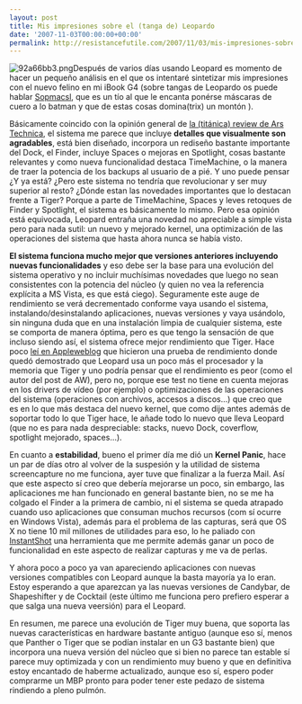 ```yaml
---
layout: post
title: Mis impresiones sobre el (tanga de) Leopardo
date: '2007-11-03T00:00:00+00:00'
permalink: http://resistancefutile.com/2007/11/03/mis-impresiones-sobre-el-tanga-de-leopardo/
---
```

<img src='http://resistancefutile.com/wp-content/92a66bb3.png' alt='92a66bb3.png' class="derecha" />Después de varios días usando Leopard es momento de hacer un pequeño análisis en el que os intentaré sintetizar mis impresiones con el nuevo felino en mi iBook G4 (sobre tangas de Leopardo os puede hablar <a href="http://Sopmacsl.com">Sopmacsl</a>, que es un tío al que le encanta ponérse máscaras de cuero a lo batman y que de estas cosas domina(trix) un montón ).

Básicamente coincido con la opinión general de <a href="http://arstechnica.com/reviews/os/mac-os-x-10-5.ars">la (titánica) review de Ars Technica</a>, el sistema me parece que incluye <strong>detalles que visualmente son agradables</strong>, está bien diseñado, incorpora un rediseño bastante importante del Dock, el Finder, incluye Spaces o mejoras en Spotlight, cosas bastante relevantes y como nueva funcionalidad destaca TimeMachine, o la manera de traer la potencia de los backups al usuario de a pié. Y uno puede pensar ¿Y ya está? ¿Pero este sistema no tendría que revolucionar y ser muy superior al resto? ¿Dónde estan las novedades importantes que lo destacan frente a Tiger? Porque a parte de TimeMachine, Spaces y leves retoques de Finder y Spotlight, el sistema es básicamente lo mismo. Pero esa opinión está equivocada, Leopard entraña una novedad no apreciable a simple vista pero para nada sutil: un nuevo y mejorado kernel, una optimización de las operaciones del sistema que hasta ahora nunca se había visto.

<strong>El sistema funciona mucho mejor que versiones anteriores incluyendo nuevas funcionalidades</strong> y eso debe ser la base para una evolución del sistema operativo y no incluir muchísimas novedades que luego no sean consistentes con la potencia del núcleo (y quien no vea la referencia explícita a MS Vista, es que está ciego). Seguramente este auge de rendimiento se verá decrementado conforme vaya usando el sistema, instalando/desinstalando aplicaciones, nuevas versiones y vaya usándolo, sin ninguna duda que en una instalación limpia de cualquier sistema, este se comporta de manera óptima, pero es que tengo la sensación de que incluso siendo así, el sistema ofrece mejor rendimiento que Tiger. Hace poco <a href="http://es.appleweblog.com/2007/10/31/leopard-necesita-los-64bits-para-batir-a-tiger/">leí en Appleweblog</a> que hicieron una prueba de rendimiento donde quedó demostrado que Leopard usa un poco más el procesador y la memoria que Tiger y uno podría pensar que el rendimiento es peor (como el autor del post de AW), pero no, porque ese test no tiene en cuenta mejoras en los drivers de vídeo (por ejemplo) o optimizaciones de las operaciones del sistema (operaciones con archivos, accesos a discos...) que creo que es en lo que más destaca del nuevo kernel, que como dije antes además de soportar todo lo que Tiger hace, le añade todo lo nuevo que lleva Leopard (que no es para nada despreciable: stacks, nuevo Dock, coverflow, spotlight mejorado, spaces...).

En cuanto a <strong>estabilidad</strong>, bueno el primer día me dió un <strong>Kernel Panic</strong>, hace un par de días otro al volver de la suspesión y la utilidad de sistema screencapture no me funciona, ayer tuve que finalizar a la fuerza Mail. Así que este aspecto sí creo que debería mejorarse un poco, sin embargo, las aplicaciones me han funcionado en general bastante bien, no se me ha colgado el Finder a la primera de cambio, ni el sistema se queda atrapado cuando uso aplicaciones que consuman muchos recursos (com sí ocurre en Windows Vista), además para el problema de las capturas, será que OS X no tiene 10 mil millones de utilidades para eso, lo he paliado con <a href="http://www.applesfera.com/2006/12/31-instantshot-mas-opciones-para-capturar-tu-pantalla">InstantShot</a> una herramienta que me permite además ganar un poco de funcionalidad en este aspecto de realizar capturas y me va de perlas.

Y ahora poco a poco ya van apareciendo aplicaciones con nuevas versiones compatibles con Leopard aunque la basta mayoría ya lo eran. Estoy esperando a que aparezcan ya las nuevas versiones de Candybar, de Shapeshifter y de Cocktail (este último me funciona pero prefiero esperar a que salga una nueva veersión) para el Leopard.

En resumen, me parece una evolución de Tiger muy buena, que soporta las nuevas características en hardware bastante antiguo (aunque eso sí, menos que Panther o Tiger que se podían instalar en un G3 bastante bien) que incorpora una nueva versión del núcleo que si bien no parece tan estable sí parece muy optimizada y con un rendimiento muy bueno y que en definitiva estoy encantado de haberme actualizado, aunque eso sí, espero poder comprarme un MBP pronto para poder tener este pedazo de sistema rindiendo a pleno pulmón.
